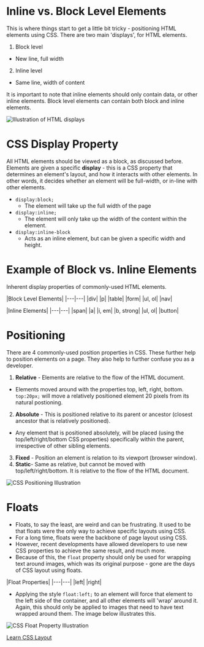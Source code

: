 # Inline vs. Block Level Elements

This is where things start to get a little bit tricky - positioning HTML elements using CSS.
There are two main 'displays', for HTML elements.

1. Block level
  - New line, full width
2. Inline level
  - Same line, width of content

It is important to note that inline elements should only contain data, or other inline elements. Block level elements can contain both block and inline elements.

![Illustration of HTML displays](http://www.girldevelopitfargo.com/holidayhtmlcss/img/example-blockinline.png "HTML Displays")

# CSS Display Property

All HTML elements should be viewed as a block, as discussed before. Elements are given a specific **display** - this is a CSS property that determines an element's layout, and how it interacts with other elements. In other words, it decides whether an element will be full-width, or in-line with other elements.

* `display:block;`
  - The element will take up the full width of the page
* `display:inline;`
  - The element will only take up the width of the content within the element.
* `display:inline-block`
  - Acts as an inline element, but can be given a specific width and height.

# Example of Block vs. Inline Elements

Inherent display properties of commonly-used HTML elements.

|Block Level Elements|
|---|---|
|div|
|p|
|table|
|form|
|ul, ol|
|nav|

|Inline Elements|
|---|---|
|span|
|a|
|i, em|
|b, strong|
|ul, ol|
|button|

# Positioning

There are 4 commonly-used position properties in CSS. These further help to position elements on a page. They also help to further confuse you as a developer.

1. **Relative** - Elements are relative to the flow of the HTML document.
  - Elements moved around with the properties top, left, right, bottom. `top:20px;` will move a relatively positioned element 20 pixels from its natural postioning.
2. **Absolute** - This is positioned relative to its parent or ancestor (closest ancestor that is relatively positioned).
  - Any element that is positioned absolutely, will be placed (using the top/left/right/bottom CSS properties) specifically within the parent, irrespective of other sibling elements.
3. **Fixed** - Position an element is relation to its viewport (browser window).
4. **Static**- Same as relative, but cannot be moved with top/left/right/bottom. It is relative to the flow of the HTML document.

![CSS Positioning Illustration](http://www.peachpit.com/content/images/ch21_0321703529/elementLinks/21fig10.jpg "Illustration of various positioning techniques using CSS")

# Floats

* Floats, to say the least, are weird and can be frustrating. It used to be that floats were the only way to achieve specific layouts using CSS.
* For a long time, floats were the backbone of page layout using CSS.
* However, recent developments have allowed developers to use new CSS properties to achieve the same result, and much more.
* Because of this, the `float` property should only be used for wrapping text around images, which was its original purpose - gone are the days of CSS layout using floats.

|Float Properties|
|---|---|
|left|
|right|

* Applying the style `float:left;` to an element will force that element to the left side of the container, and all other elements will 'wrap' around it. Again, this should only be applied to images that need to have text wrapped around them. The image below illustrates this.

![CSS Float Property Illustration](https://patriciasdesignsite.files.wordpress.com/2015/01/text-wrap_031.jpg "Illustration of text-wrapping with CSS float")

[Learn CSS Layout](http://learnlayout.com/position.html)
